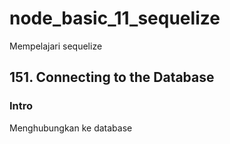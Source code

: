 # node_basic_11_sequelize

Mempelajari sequelize

## 151. Connecting to the Database

### Intro

Menghubungkan ke database

